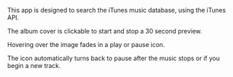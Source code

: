 This app is designed to search the iTunes music database, using the iTunes API.

The album cover is clickable to start and stop a 30 second preview.

Hovering over the image fades in a play or pause icon.

The icon automatically turns back to pause after the music stops or if you begin a new track.
